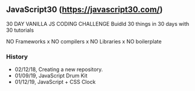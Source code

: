 ## JavaScript30 (https://javascript30.com/)
 
 30 DAY VANILLA JS CODING CHALLENGE 
 Buidld 30 things in 30 days with 30 tutorials 
 
 NO Frameworks x NO compilers x NO Libraries x NO boilerplate


### History
 - 02/12/18, Creating a new repository.
 - 01/09/19, JavaScript Drum Kit
 - 01/12/19, JavaScript + CSS Clock
